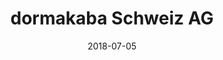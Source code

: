 ---
title:          "dormakaba Schweiz AG"
date:           "2018-07-05"
draft:          false
robotsExclude:  true
---